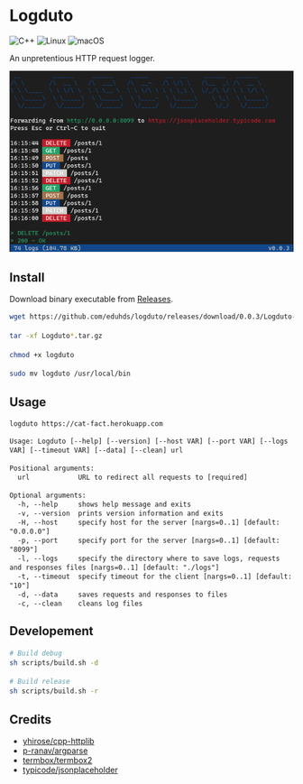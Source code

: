# Logduto

![C++](https://img.shields.io/badge/c++-%2300599C.svg?style=for-the-badge&logo=c%2B%2B&logoColor=white)
![Linux](https://img.shields.io/badge/Linux-FCC624?style=for-the-badge&logo=linux&logoColor=black)
![macOS](https://img.shields.io/badge/mac%20os-000000?style=for-the-badge&logo=macos&logoColor=F0F0F0)

An unpretentious HTTP request logger.

<img src="screenshot.png" />

## Install

Download binary executable from [Releases](https://github.com/eduhds/logduto/releases).

```sh
wget https://github.com/eduhds/logduto/releases/download/0.0.3/Logduto-0.0.3-$(uname).tar.gz

tar -xf Logduto*.tar.gz

chmod +x logduto

sudo mv logduto /usr/local/bin
```

## Usage

```sh
logduto https://cat-fact.herokuapp.com
```

```
Usage: Logduto [--help] [--version] [--host VAR] [--port VAR] [--logs VAR] [--timeout VAR] [--data] [--clean] url

Positional arguments:
  url            URL to redirect all requests to [required]

Optional arguments:
  -h, --help     shows help message and exits
  -v, --version  prints version information and exits
  -H, --host     specify host for the server [nargs=0..1] [default: "0.0.0.0"]
  -p, --port     specify port for the server [nargs=0..1] [default: "8099"]
  -l, --logs     specify the directory where to save logs, requests and responses files [nargs=0..1] [default: "./logs"]
  -t, --timeout  specify timeout for the client [nargs=0..1] [default: "10"]
  -d, --data     saves requests and responses to files
  -c, --clean    cleans log files
```

## Developement

```sh
# Build debug
sh scripts/build.sh -d

# Build release
sh scripts/build.sh -r
```

## Credits

- [yhirose/cpp-httplib](https://github.com/yhirose/cpp-httplib)
- [p-ranav/argparse](https://github.com/p-ranav/argparse)
- [termbox/termbox2](https://github.com/termbox/termbox2)
- [typicode/jsonplaceholder](https://github.com/typicode/jsonplaceholder)
